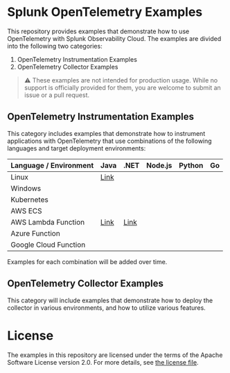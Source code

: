 # Splunk OpenTelemetry Examples

This repository provides examples that demonstrate how to use OpenTelemetry 
with Splunk Observability Cloud. The examples are divided into the following 
two categories: 

1. OpenTelemetry Instrumentation Examples
2. OpenTelemetry Collector Examples 

> :warning: These examples are not intended for production usage. While no support is officially provided for them, you are welcome to submit an issue or a pull request. 

## OpenTelemetry Instrumentation Examples

This category includes examples that demonstrate how to instrument applications 
with OpenTelemetry that use combinations of the following languages and target
deployment environments: 

| Language / Environment | Java                                 | .NET                                      | Node.js                                     | Python | Go  |
|------------------------|--------------------------------------|-------------------------------------------|---------------------------------------------|--------|-----|
| Linux | [Link](./instrumentation/java/linux) |                                           |                                             | |     |
| Windows |                                      |                                           |                                             | |     |
| Kubernetes |                                      |                                           |                                             | |     |
| AWS ECS |                                      |                                           |                                             | |     |
| AWS Lambda Function | [Link](./instrumentation/java/aws-lambda)  | [Link](./instrumentation/dotnet/aws-lambda)|  | |     |
| Azure Function |                                      |                                           |                                             | |     |
| Google Cloud Function |                                      |                                           |                                             | |     |

Examples for each combination will be added over time. 

## OpenTelemetry Collector Examples

This category will include examples that demonstrate how to deploy the collector 
in various environments, and how to utilize various features. 

# License

The examples in this repository are licensed under the terms of the Apache Software License version 2.0. For more details, see [the license file](./LICENSE).
